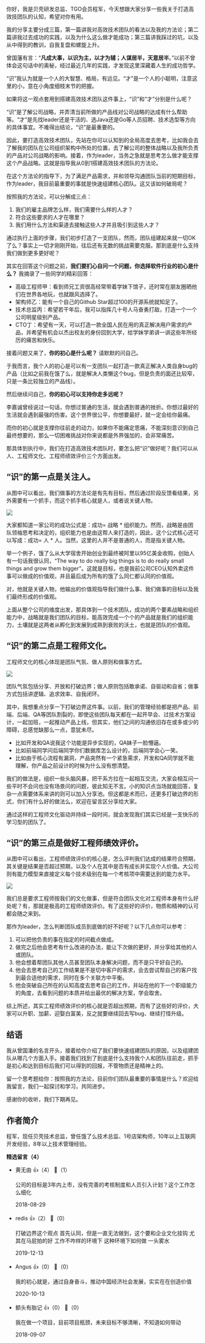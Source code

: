 你好，我是贝壳研发总监、TGO会员程军，今天想跟大家分享一些我关于打造高效技团队的认知，希望对你有用。

我的分享主要分成三篇，第一篇讲我对高效技术团队的看法以及我的方法论；第二篇讲我过去成功的实践，以及为什么这么做才能成功；第三篇讲我踩过的坑，以及从中得到的教训，自我复盘和螺旋上升。

曾国藩有言：“**凡成大事，以识为主，以才为辅；人谋居半，天意居半**。”以前不曾体会这句话中的奥秘，经过最近几年的实践，才发现这里深藏着人生的成功哲学。

“识”我认为就是一个人的大智慧、格局，有远见。“才”是一个人的小聪明，注意这里的小，意在小角度细枝末节的把握。

如果将这一观点套用到搭建高效技术团队这件事上，“识”和“才”分别是什么呢？

“识”是了解公司战略，并弄清当前所做的产品线对公司战略的达成有什么帮助等。“才”是先找leader还是干活的、选Java还是Go等人员招聘、技术选型等方向的具体事宜。不难得出结论，“识”是最重要的。

因此，要打造高效技术团队，先站在你可以认知到的全局高度去思考，比如我会去了解我的团队在公司组织架构中所处的位置，去了解公司的整体战略以及我所负责的产品对公司战略的影响。接着，作为leader，当务之急就是思考怎么做才能支撑这个产品战略。这就是指导我从0到1搭建高效技术团队的方法论。

在这个方法论的指导下，为了满足产品需求，并和领导沟通团队当前的短期目标，作为leader，我目前最重要的事就是快速组建核心团队。这又该如何破局呢？

按照我的方法论，可以分解成三点：

1. 我们的雇主品牌怎么样，我们需要什么样的人才？
2. 符合这些要求的人才在哪里？
3. 我们用什么方法和渠道去接触这些人才并且吸引到这些人才？

通过执行上面的步骤，我们初步打造了一支团队，然而，团队组建起来就一切OK了么？事实上一切才刚刚开始，往后还有无数的挑战需要克服。那到底是什么支持我们做到更多更好呢？

其实在回答这个问题之前，**我们要扪心自问一个问题，你选择软件行业的初心是什么？** 我摘录了一些同学的精彩回答：

- 高级工程师甲：看到师兄工资很高经常带着学妹下馆子，还时常在朋友圈晒他们在世界各地玩，也就跟风选择了。
- 架构师乙：能有一个自己的Github Star超过100的开源系统就知足了。
- 技术总监丙：希望若干年后，我可以指挥几十号人马奋勇打敌，打造一个一个公司明星级别产品。
- CTO丁：希望有一天，可以打造一款全国人民在用的真正解决用户需求的产品，并希望有机会以杰出校友的身份回到大学，给学妹学弟讲一讲这些年所经历的痛苦和快乐。

接着问题又来了，**你的初心是什么呢？** 请默默的问自己。

于我而言，我个人的初心是可以有一支团队一起打造一款真正解决人类自身bug的产品（比如之前我在饿了么，就是解决人类懒这个bug，但是负责的面还比较窄，只是一条比较独立的产品线）。

然后继续问自己，**你的初心可以支持你走多远呢？**

李嘉诚曾经说过一句话，你想过普通的生活，就会遇到普通的挫折。你想过最好的生活就会遇到最强的伤害。这个世界很公平，你想要最好，就一定会给你最痛。

而你的初心就是支撑你往前走的动力，如果你不能痛定思痛，不能深刻意识到自己最终想要的，那么一切困难挑战对你来说都是外界强加的，会非常痛苦。

那具体到执行中，我们在打造高效技术团队时，要怎么把“识”做好呢？我们可以从人、工程师文化、工程师绩效评价三个方面出发。

## “识”的第一点是关注人。

从图中可以看出，我们做事的方法论是有先有目标，然后通过阶段反馈看结果，另外需要有一个抓手，而这个抓手核心就是人，或者说关键人物。

![](https://static001.geekbang.org/resource/image/ce/e9/ced96a2202441af78d56b33ac8b68ae9.png?wh=864%2A689)

大家都知道一家公司的成功公式是：成功= 战略 * 组织能力。然而，战略是由团队领袖思考和决定的，组织能力也是由这帮人来打造的，因此，这个公式核心还可以写成：成功= 人 * 人。当然，这里的人并不是普通的人，而是指关键人物。

举一个例子，饿了么从大学宿舍开始创业到最终被阿里以95亿美金收购，创始人有一句话我很认同，“The way to do really big things is to do really small things and grow them bigger”。这就是目标，也是我前公司CEO认知外卖这件事可以做成的价值观，并且最后成为所有的饿了么同仁都认同的价值观。

对，他就是关键人物，他输出的价值观指导我们做什么事、我们做事的目标以及我们最终形成的价值观。

上面从整个公司的维度出发，那具体到一个技术团队，成功的两个要素战略和组织能力中，战略就是我们团队的目标，能高效完成一个个的产品就是我们的组织能力，土壤就是这两者从孵化到发展到成熟到衰败的沃土，也就是团队的价值观。

## “识”的第二点是工程师文化。

工程师文化的核心体现是团队气氛、做人原则和做事方式。

![](https://static001.geekbang.org/resource/image/d6/73/d666c7934684a15b28572fc2f0a8c673.png?wh=864%2A485)

团队气氛包括分享、开放和打破边界；做人原则包括敢承诺、自驱动和自省；做事方式包括讲逻辑、追求效率、自我闭环。

其中，我想重点分享一下打破边界这件事。以前，我们的管理经验都是把产品、前端、后端、QA等团队割裂的，即使这些团队每天都在一起开早会、过技术方案设计，一起加班，一起推动产品上线，但其实，他们之间的沟通依旧存在或多或少的障碍，总感觉缺那么一点，意犹未尽。

- 比如开发和QA说我这个功能是异步实现的，QA妹子一脸懵逼。
- 比如前端同学问后端同学你们数据库怎么设计的，后端同学会心一笑。
- 比如由于核心流程有漏洞，产品突然有一个紧急需求，开发和QA同学就不能理解，你产品之前设计的时候为什么没有想清楚。

我们的做法是，组织一些头脑风暴，把干系方拉在一起相互交流，大家会相互问一些平时不会问也没有场景问的问题，彼此知无不言。小的知识点当场就能回答，复杂一点需要体系来讲的则可以加入分享池。但这都是术而已，还更多打破边界的形式，你们有什么好的做法么，欢迎在留言区分享给大家。

通过这样的工程师文化驱动并持续一段时间，就会发现我们其实已经是一支快乐的学习型的团队了。

## “识”的第三点是做好工程师绩效评价。

从图中可以看出，工程师绩效评价的核心是，怎么评判我们达成的结果符合预期，其关键是结果是否超过预期，以及个人在其中是否有成长并实现个人价值。大公司则有能力模型来直接定义每个技术级别在每一个考核项中需要达到的能力水平。

![](https://static001.geekbang.org/resource/image/df/0b/dfeb5bd0a95b1665a5530e73531cb00b.png?wh=864%2A518)

我们总是要求工程师按我们的文化做事，但是符合团队文化对工程师本身有什么好处呢？有，那就是极高的工程师绩效评价。有了这些好的评价，物质和精神的认可都会随之来到。

那作为leader，怎么判断团队成员到底做的好不好呢？以下几点你可以参考：

1. 可以把他负责的事在指定的时间截点做成。
2. 做完之后他会思考有什么改进的办法，能让下次做的更好，并分享给其他的人或团队。
3. 他会想着帮团队其他人员甚至团队本身解决问题，而不是只干好自己的。
4. 他会去思考自己的工作结果是不是切中客户的需求，会去尝试帮自己的客户找到最合适他的需求，同时在多个关联方中平衡。
5. 他会突破自己所在的认知高度去思考自己的工作，并站在他的下一个职级能力的角度，去看到问题的本质并给出最优的解决方案，学会取舍。

综上所述，其实工程师绩效评价的核心就是否超出预期，而有了这些好的评价，大家可以升职、加薪、迎娶白富美，反之就要继续回去写bug、继续打怪升级。

## 结语

我从曾国潘的名言开头，接着给你介绍了我们要快速组建团队的原因，以及组建团队从哪几个方面入手。接着我们找到了到底是什么支持我个人和团队往前走，抓手是初心和达到目标后我们可以得到的回报，不管物质还是精神上的。

留一个思考题给你：按照我的方法论，目前你们团队最重要的事情是什么？欢迎给我留言，我们一起探讨和学习，共同进步。

感谢你的收听，我们下期再见。

## 作者简介

程军，现任贝壳技术总监，曾任饿了么技术总监、1号店架构师，10年以上互联网开发经验，8年以上技术管理经验。
<div><strong>精选留言（4）</strong></div><ul>
<li><span>黄无由</span> 👍（4） 💬（1）<p>公司的目标是3年内上市，没有完善的考核制度和人员引入计划？这个工作怎么细化</p>2018-08-29</li><br/><li><span>redis</span> 👍（2） 💬（0）<p>打破边界这个观点 首先认同，但是一直无法做到，这个要和企业文化挂钩  尤其在马屁拍的好 工作不咋样的环境下  这种环境下如何做 一头雾水</p>2019-12-13</li><br/><li><span>Angus</span> 👍（0） 💬（0）<p>我的初心就是，通过自身奋斗，推动中国经济社会发展，实实在在创造价值</p>2020-10-13</li><br/><li><span>额头有胎记</span> 👍（0） 💬（0）<p>我在做一个项目，目前项目瓶颈，未来目标不够清晰，不知道如何带动</p>2018-09-07</li><br/>
</ul>